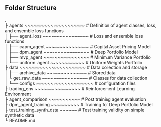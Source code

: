 ## Folder Structure  

.  
├ agents ~~~~~~~~~~~~~~~~~~~~~ # Definition of agent classes, loss, and ensemble loss functions  
│ ├── agent_loss ~~~~~~~~~~~~~~~~ # Loss and ensemble loss functions  
│ ├── capm_agent ~~~~~~~~~~~~~~~ # Capital Asset Pricing Model  
│ ├── dpm_agent ~~~~~~~~~~~~~~~~ # Deep Portfolio Model  
│ ├── mvp_agent ~~~~~~~~~~~~~~~~ # Minimum Variance Portfolio  
│ └── uniform_agent ~~~~~~~~~~~~ # Uniform Weights Portfolio  
├ data ~~~~~~~~~~~~~~~~~~~~~~~ # Data collection and storage  
│ ├── archive_data ~~~~~~~~~~~~~~ # Stored data  
│ └ get_raw_data ~~~~~~~~~~~~~~~~ # Classes for data collection  
│  └── configs ~~~~~~~~~~~~~~~~~~~~ # configuration files  
├ trading_env ~~~~~~~~~~~~~~~~ # Reinforcement Learning Environment  
├ agent_comparison ~~~~~~~~~~~ # Post training agent evaluation  
├ dpm_agent_training ~~~~~~~~~~ # Training for Deep Portfolio Model  
├ test_training_synth_data ~~~~~~ # Test training validity on simple synthetic data   
└ README.md  
